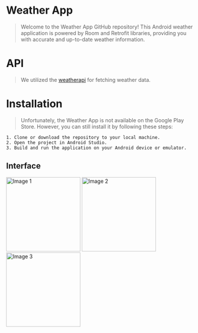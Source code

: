 # Weather App
> Welcome to the Weather App GitHub repository! This Android weather application is powered by Room and Retrofit libraries, providing you with accurate and up-to-date weather information.

# API

> We utilized the [weatherapi](https://www.weatherapi.com/) for fetching weather data.

# Installation

> Unfortunately, the Weather App is not available on the Google Play Store. However, you can still install it by following these steps:

    1. Clone or download the repository to your local machine.
    2. Open the project in Android Studio.
    3. Build and run the application on your Android device or emulator.

## Interface
<img src="https://github.com/lsocpb/WeatherAppSM/assets/102978283/e522fe95-badc-4033-b4f5-567516bf9d19" alt="Image 1" width="200" />
<img src="https://github.com/lsocpb/WeatherAppSM/assets/102978283/848b6e6c-e4a6-4456-82e4-36fdb8d5acc3" alt="Image 2" width="200" />
<img src="https://github.com/lsocpb/WeatherAppSM/assets/102978283/68dd2a85-8394-4e3c-bd78-1010a1d8507c" alt="Image 3" width="200" />




